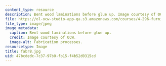 ```yaml
---
content_type: resource
description: Bent wood laminations before glue up. Image courtesy of OCW.
file: https://ol-ocw-studio-app-qa.s3.amazonaws.com/courses/4-296-furniture-making-spring-2005/47bcdedc7c3797b0fb15f4b52d0315cd_fabr8.jpg
file_type: image/jpeg
image_metadata:
  caption: Bent wood laminations before glue up.
  credit: Image courtesy of OCW.
  image-alt: Fabrication processes.
resourcetype: Image
title: fabr8.jpg
uid: 47bcdedc-7c37-97b0-fb15-f4b52d0315cd
---
```


